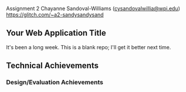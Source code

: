 Assignment 2
Chayanne Sandoval-Williams (cysandovalwillia@wpi.edu)
https://glitch.com/~a2-sandysandysand


## Your Web Application Title
It's been a long week. This is a blank repo; I'll get it better next time.

## Technical Achievements


### Design/Evaluation Achievements
 

